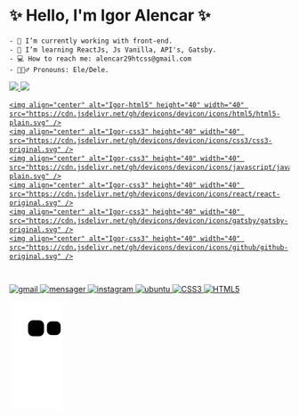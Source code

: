 <h1>✨ Hello, I'm Igor Alencar ✨</h1>


  
<div>
    
    - 🤖 I’m currently working with front-end.
    - 🧠 I’m learning ReactJs, Js Vanilla, API's, Gatsby.
    - 💻 How to reach me: alencar29htcss@gmail.com
    - 🙋🏻‍♂️ Pronouns: Ele/Dele.
      
</div>

<div style="display: flex">
  <a href="https://github.com/Al3ncar">
  <img src="https://github-readme-stats.vercel.app/api? username=Al3ncar&show_icons=true&theme=github_dark&include_all_commits=true&count_privado=true"  height="150">
  <img height="150em" src="https://github-readme-stats.vercel.app/api/top-langs/?username=Al3ncar&layout=compact&langs_count=18&theme=github_dark"/> 
</div>
  
<div style="display: flex">
  
    <img align="center" alt="Igor-html5" height="40" width="40" src="https://cdn.jsdelivr.net/gh/devicons/devicon/icons/html5/html5-plain.svg" />
    <img align="center" alt="Igor-css3" height="40" width="40" src="https://cdn.jsdelivr.net/gh/devicons/devicon/icons/css3/css3-original.svg" />
    <img align="center" alt="Igor-css3" height="40" width="40" src="https://cdn.jsdelivr.net/gh/devicons/devicon/icons/javascript/javascript-plain.svg" />
    <img align="center" alt="Igor-css3" height="40" width="40" src="https://cdn.jsdelivr.net/gh/devicons/devicon/icons/react/react-original.svg" />
    <img align="center" alt="Igor-css3" height="40" width="40" src="https://cdn.jsdelivr.net/gh/devicons/devicon/icons/gatsby/gatsby-original.svg" />
    <img align="center" alt="Igor-css3" height="40" width="40" src="https://cdn.jsdelivr.net/gh/devicons/devicon/icons/github/github-original.svg" />
   
  
</div>
  
##

<div> 
  
  <img src="https://img.shields.io/badge/Gmail-D14836?style=for-the-badge&logo=gmail&logoColor=white" alt="gmail">
  <img src="https://img.shields.io/badge/Messenger-00B2FF?style=for-the-badge&logo=messenger&logoColor=white" alt="mensager">
  <img src="https://img.shields.io/badge/Instagram-E4405F?style=for-the-badge&logo=instagram&logoColor=white" alt="instagram">
  <img src="https://img.shields.io/badge/Ubuntu-E95420?style=for-the-badge&logo=ubuntu&logoColor=white" alt="ubuntu">
  <img src="https://img.shields.io/badge/CSS3-1572B6?style=for-the-badge&logo=css3&logoColor=white" alt="CSS3">
  <img src="https://img.shields.io/badge/HTML5-E34F26?style=for-the-badge&logo=html5&logoColor=white" alt="HTML5">
 
   ![Snake animation](https://github.com/Al3ncar/Al3ncar/blob/output/github-contribution-grid-snake.svg)
  
</div>
  
  
